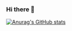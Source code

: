 ### Hi there 👋

[![Anurag's GitHub stats](https://github-readme-stats.vercel.app/api?username=bravos1&show_icons=true&theme=radical&count_private=true&hide=contribs,prs)](https://github.com/anuraghazra/github-readme-stats)

<!--
**bravos1/bravos1** is a ✨ _special_ ✨ repository because its `README.md` (this file) appears on your GitHub profile.

Here are some ideas to get you started:

- 🔭 I’m currently working on ...
- 🌱 I’m currently learning ...
- 👯 I’m looking to collaborate on ...
- 🤔 I’m looking for help with ...
- 💬 Ask me about ...
- 📫 How to reach me: ...
- 😄 Pronouns: ...
- ⚡ Fun fact: ...
-->
